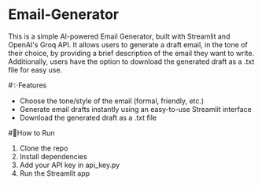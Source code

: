 # Email-Generator
This is a simple AI-powered Email Generator, built with Streamlit and OpenAI's Groq API. It allows users to generate a draft email, in the tone of their choice, by providing a brief description of the email they want to write. Additionally, users have the option to download the generated draft as a .txt file for easy use.

#✨Features
- Choose the tone/style of the email (formal, friendly, etc.)
- Generate email drafts instantly using an easy-to-use Streamlit interface
- Download the generated draft as a .txt file

#🚀How to Run
1. Clone the repo
2. Install dependencies
3. Add your API key in api_key.py
4. Run the Streamlit app
